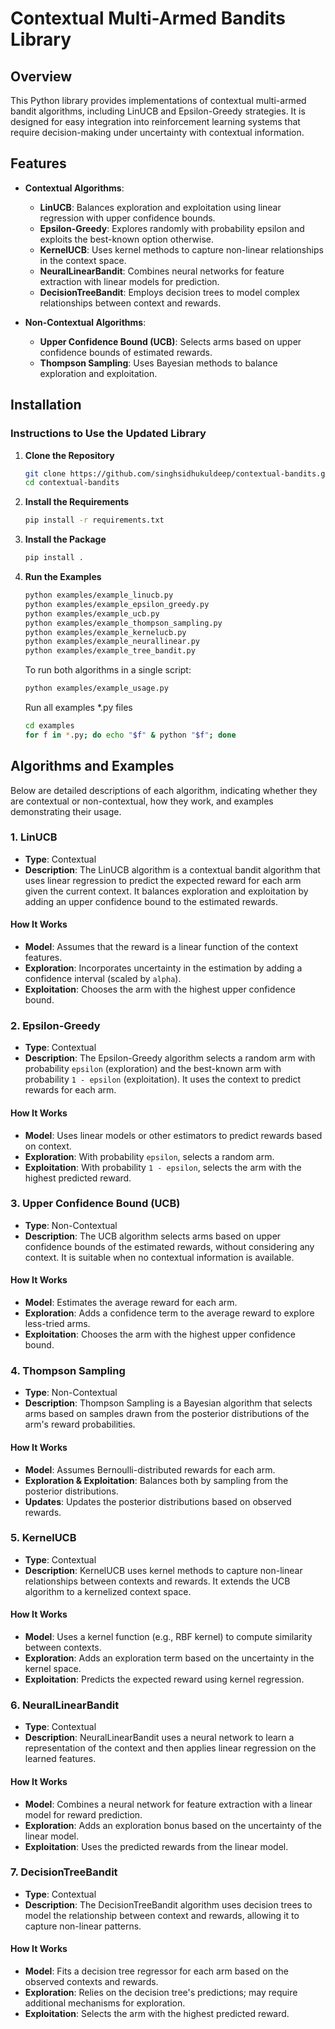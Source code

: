 # Contextual Multi-Armed Bandits Library

## Overview

This Python library provides implementations of contextual multi-armed bandit algorithms, including LinUCB and Epsilon-Greedy strategies. It is designed for easy integration into reinforcement learning systems that require decision-making under uncertainty with contextual information.

<!-- <p align="center">
<a href="https://github.com/singhsidhukuldeep/contextual-bandits"><img src="./Contextual Bandit Algorithms.png" alt="contextual-bandits" width ="75%" /></a>
</p> -->

## Features

-   **Contextual Algorithms**:
    -   **LinUCB**: Balances exploration and exploitation using linear regression with upper confidence bounds.
    -   **Epsilon-Greedy**: Explores randomly with probability epsilon and exploits the best-known option otherwise.
    -   **KernelUCB**: Uses kernel methods to capture non-linear relationships in the context space.
    -   **NeuralLinearBandit**: Combines neural networks for feature extraction with linear models for prediction.
    -   **DecisionTreeBandit**: Employs decision trees to model complex relationships between context and rewards.

-   **Non-Contextual Algorithms**:
    -   **Upper Confidence Bound (UCB)**: Selects arms based on upper confidence bounds of estimated rewards.
    -   **Thompson Sampling**: Uses Bayesian methods to balance exploration and exploitation.


## Installation

### Instructions to Use the Updated Library


1.  **Clone the Repository**

    ```bash
    git clone https://github.com/singhsidhukuldeep/contextual-bandits.git
    cd contextual-bandits
    ```

2.  **Install the Requirements**

    ```bash
    pip install -r requirements.txt
    ```

3.  **Install the Package**

    ```bash
    pip install .
    ```

4.  **Run the Examples**

    ```bash
    python examples/example_linucb.py
    python examples/example_epsilon_greedy.py
    python examples/example_ucb.py
    python examples/example_thompson_sampling.py
    python examples/example_kernelucb.py
    python examples/example_neurallinear.py
    python examples/example_tree_bandit.py
    ```

    To run both algorithms in a single script:

    ```bash
    python examples/example_usage.py
    ```

    Run all examples *.py files
    
    ```bash
    cd examples
    for f in *.py; do echo "$f" & python "$f"; done
    ```

## Algorithms and Examples


Below are detailed descriptions of each algorithm, indicating whether they are contextual or non-contextual, how they work, and examples demonstrating their usage.

### 1. LinUCB

-   **Type**: Contextual
-   **Description**: The LinUCB algorithm is a contextual bandit algorithm that uses linear regression to predict the expected reward for each arm given the current context. It balances exploration and exploitation by adding an upper confidence bound to the estimated rewards.

#### How It Works

-   **Model**: Assumes that the reward is a linear function of the context features.
-   **Exploration**: Incorporates uncertainty in the estimation by adding a confidence interval (scaled by `alpha`).
-   **Exploitation**: Chooses the arm with the highest upper confidence bound.



### 2. Epsilon-Greedy

-   **Type**: Contextual
-   **Description**: The Epsilon-Greedy algorithm selects a random arm with probability `epsilon` (exploration) and the best-known arm with probability `1 - epsilon` (exploitation). It uses the context to predict rewards for each arm.

#### How It Works

-   **Model**: Uses linear models or other estimators to predict rewards based on context.
-   **Exploration**: With probability `epsilon`, selects a random arm.
-   **Exploitation**: With probability `1 - epsilon`, selects the arm with the highest predicted reward.



### 3. Upper Confidence Bound (UCB)

-   **Type**: Non-Contextual
-   **Description**: The UCB algorithm selects arms based on upper confidence bounds of the estimated rewards, without considering any context. It is suitable when no contextual information is available.

#### How It Works

-   **Model**: Estimates the average reward for each arm.
-   **Exploration**: Adds a confidence term to the average reward to explore less-tried arms.
-   **Exploitation**: Chooses the arm with the highest upper confidence bound.



### 4. Thompson Sampling

-   **Type**: Non-Contextual
-   **Description**: Thompson Sampling is a Bayesian algorithm that selects arms based on samples drawn from the posterior distributions of the arm's reward probabilities.

#### How It Works

-   **Model**: Assumes Bernoulli-distributed rewards for each arm.
-   **Exploration & Exploitation**: Balances both by sampling from the posterior distributions.
-   **Updates**: Updates the posterior distributions based on observed rewards.



### 5. KernelUCB

-   **Type**: Contextual
-   **Description**: KernelUCB uses kernel methods to capture non-linear relationships between contexts and rewards. It extends the UCB algorithm to a kernelized context space.

#### How It Works

-   **Model**: Uses a kernel function (e.g., RBF kernel) to compute similarity between contexts.
-   **Exploration**: Adds an exploration term based on the uncertainty in the kernel space.
-   **Exploitation**: Predicts the expected reward using kernel regression.



### 6. NeuralLinearBandit

-   **Type**: Contextual
-   **Description**: NeuralLinearBandit uses a neural network to learn a representation of the context and then applies linear regression on the learned features.

#### How It Works

-   **Model**: Combines a neural network for feature extraction with a linear model for reward prediction.
-   **Exploration**: Adds an exploration bonus based on the uncertainty of the linear model.
-   **Exploitation**: Uses the predicted rewards from the linear model.


### 7. DecisionTreeBandit

-   **Type**: Contextual
-   **Description**: The DecisionTreeBandit algorithm uses decision trees to model the relationship between context and rewards, allowing it to capture non-linear patterns.

#### How It Works

-   **Model**: Fits a decision tree regressor for each arm based on the observed contexts and rewards.
-   **Exploration**: Relies on the decision tree's predictions; may require additional mechanisms for exploration.
-   **Exploitation**: Selects the arm with the highest predicted reward.